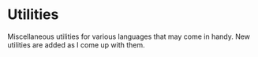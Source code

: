 # Utilities
Miscellaneous utilities for various languages that may come in handy.
New utilities are added as I come up with them.